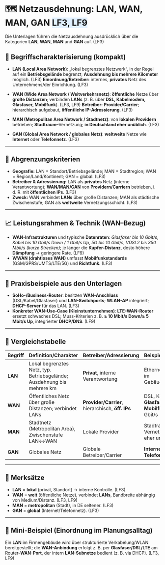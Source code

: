 # 🗺️ Netzausdehnung: **LAN**, **WAN**, **MAN**, **GAN** <span style="background:#e0f0ff;">LF3, LF9</span>

Die Unterlagen führen die Netzausdehnung ausdrücklich über die Kategorien **LAN**, **WAN**, **MAN** und **GAN** auf. (LF3) 

## 🔎 Begriffscharakterisierung (kompakt)

* **LAN (Local Area Network)**: „lokal begrenztes Netzwerk“, in der Regel auf ein **Betriebsgelände** begrenzt; **Ausdehnung bis mehrere Kilometer** möglich. (LF3) 
  **Einordnung/Betreiber:** internes, **privates** Netz des Unternehmens/der Einrichtung. (LF3) 

* **WAN (Wide Area Network / Weitverkehrsnetz)**: **öffentliche** Netze über **große Distanzen**; verbinden **LANs** (z. B. über **DSL, Kabelmodem, Glasfaser, Mobilfunk**). (LF3, LF9)
  **Betreiber:** **Provider/Carrier**; hierarchisch aufgebaut, **öffentliche IP-Adressierung**. (LF3) 

* **MAN (Metropolitan Area Network / Stadtnetz)**: von **lokalen Providern** betrieben; **Stadtraum**–Vernetzung; **in Deutschland eher unüblich**. (LF3) 

* **GAN (Global Area Network / globales Netz)**: **weltweite** Netze wie **Internet** oder **Telefonnetz**. (LF3) 

---

## 🧭 Abgrenzungskriterien

* **Geografie:** LAN = Standort/Betriebsgelände; MAN = Stadtregion; WAN = Region/Land/Kontinent; GAN = global. (LF3)
* **Betreiber & Adressierung:** LAN als **privates** Netz (interne Verantwortung); **WAN/MAN/GAN** von **Providern/Carriern** betrieben, i. d. R. mit **öffentlichen IPs**. (LF3) 
* **Zweck:** WAN verbindet **LANs** über große Distanzen; MAN als städtische Zwischenstufe; GAN als **weltweite** Vernetzungsschicht. (LF3) 

---

## 📈 Leistungsrahmen & Technik (WAN–Bezug)

* **WAN-Infrastrukturen** und typische **Datenraten**:
  *Glasfaser bis 10 Gbit/s*, *Kabel bis 10 Gbit/s Down / 1 Gbit/s Up*, *5G bis 10 Gbit/s*, *VDSL2 bis 350 Mbit/s (kurze Strecken)*; je länger die **Kupfer-Distanz**, desto höhere **Dämpfung** → geringere Rate. (LF9) 
* **WWAN (drahtloses WAN)** umfasst **Mobilfunkstandards** (GSM/GPRS/UMTS/LTE/5G) und **Richtfunk**. (LF3) 

---

## 🧪 Praxisbeispiele aus den Unterlagen

* **SoHo-/Business-Router**: besitzen **WAN-Anschluss** (DSL/Kabel/Glasfaser) und **LAN-Switchports**; **WLAN-AP** integriert; **DHCP-Server** für das LAN. (LF3) 
* **Konkreter WAN-Use-Case (Kleinstunternehmen)**: **LTE-WAN-Router** ersetzt schwaches DSL; Muss-Kriterien z. B. **≥ 10 Mbit/s Down/≥ 5 Mbit/s Up**, integrierter **DHCP/DNS**. (LF9) 

---

## 🧱 Vergleichstabelle

| Begriff | **Definition/Charakter**                                               | **Betreiber/Adressierung**                       | **Beispiele/Technik**                                   | Quelle   |
| ------- | ---------------------------------------------------------------------- | ------------------------------------------------ | ------------------------------------------------------- | -------- |
| **LAN** | Lokal begrenztes Netz, typ. Betriebsgelände; Ausdehnung bis mehrere km | **Privat**, interne Verantwortung                | Ethernet/WLAN im Gebäude/Standort                       | LF3      |
| **WAN** | Öffentliches Netz über große Distanzen; verbindet LANs                 | **Provider/Carrier**, hierarchisch, **öff. IPs** | DSL, Kabel, **Glasfaser**, **Mobilfunk**; bis 10 Gbit/s | LF3, LF9 |
| **MAN** | Stadtnetz (Metropolitan Area), Zwischenstufe LAN↔WAN                   | Lokale Provider                                  | Stadtraum-Vernetzung (DE: eher unüblich)                | LF3      |
| **GAN** | Globales Netz                                                          | Globale Betreiber/Carrier                        | **Internet**, **Telefonnetz**                           | LF3      |

---

## 🧠 Merksätze

* **LAN** = **lokal** (privat, Standort) → interne Kontrolle. (LF3) 
* **WAN** = **weit** (öffentliche Netze), verbindet **LANs**, Bandbreite abhängig von Medium/Distanz. (LF3, LF9)
* **MAN** = **metropolitan** (Stadt), in DE seltener. (LF3) 
* **GAN** = **global** (Internet/Telefonnetz). (LF3) 

---

## 🧩 Mini-Beispiel (Einordnung im Planungsalltag)

Ein **LAN** im Firmengebäude wird über strukturierte Verkabelung/WLAN bereitgestellt; die **WAN-Anbindung** erfolgt z. B. per **Glasfaser/DSL/LTE** am Router-**WAN-Port**, der intern **LAN-Subnetze** bedient (z. B. via DHCP). (LF3, LF9)



